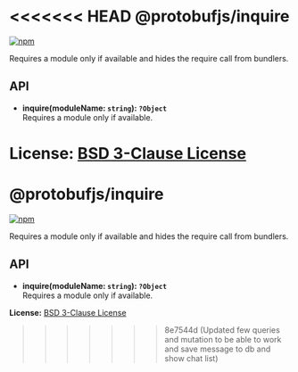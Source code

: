 <<<<<<< HEAD
@protobufjs/inquire
===================
[![npm](https://img.shields.io/npm/v/@protobufjs/inquire.svg)](https://www.npmjs.com/package/@protobufjs/inquire)

Requires a module only if available and hides the require call from bundlers.

API
---

* **inquire(moduleName: `string`): `?Object`**<br />
  Requires a module only if available.

**License:** [BSD 3-Clause License](https://opensource.org/licenses/BSD-3-Clause)
=======
@protobufjs/inquire
===================
[![npm](https://img.shields.io/npm/v/@protobufjs/inquire.svg)](https://www.npmjs.com/package/@protobufjs/inquire)

Requires a module only if available and hides the require call from bundlers.

API
---

* **inquire(moduleName: `string`): `?Object`**<br />
  Requires a module only if available.

**License:** [BSD 3-Clause License](https://opensource.org/licenses/BSD-3-Clause)
>>>>>>> 8e7544d (Updated few queries and mutation to be able to work and save message to db and show chat list)
